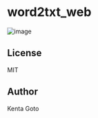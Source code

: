 # word2txt_web 

![image](https://user-images.githubusercontent.com/10069642/76588621-c668a500-652a-11ea-9475-ef10c75dbfc2.png)

## License
MIT

## Author  
Kenta Goto
